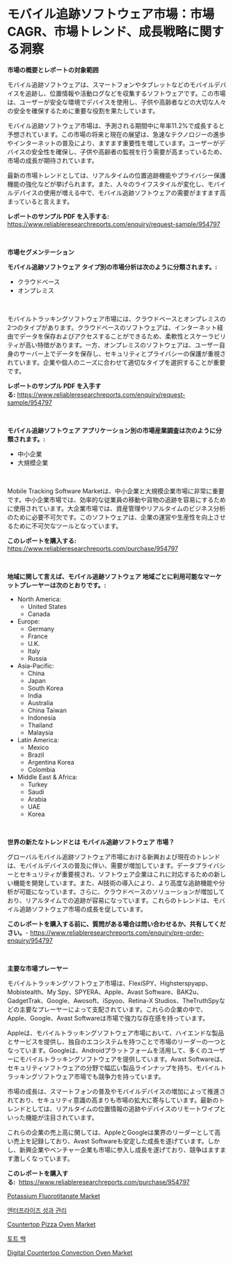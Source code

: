 <p><h1>モバイル追跡ソフトウェア市場：市場CAGR、市場トレンド、成長戦略に関する洞察</h1></p><p><strong>市場の概要とレポートの対象範囲</strong></p>
<p><p>モバイル追跡ソフトウェアは、スマートフォンやタブレットなどのモバイルデバイスを追跡し、位置情報や活動ログなどを収集するソフトウェアです。この市場は、ユーザーが安全な環境でデバイスを使用し、子供や高齢者などの大切な人々の安全を確保するために重要な役割を果たしています。</p><p>モバイル追跡ソフトウェア市場は、予測される期間中に年率11.2%で成長すると予想されています。この市場の将来と現在の展望は、急速なテクノロジーの進歩やインターネットの普及により、ますます重要性を増しています。ユーザーがデバイスの安全性を確保し、子供や高齢者の監視を行う需要が高まっているため、市場の成長が期待されています。</p><p>最新の市場トレンドとしては、リアルタイムの位置追跡機能やプライバシー保護機能の強化などが挙げられます。また、人々のライフスタイルが変化し、モバイルデバイスの使用が増える中で、モバイル追跡ソフトウェアの需要がますます高まっていると言えます。</p></p>
<p><strong>レポートのサンプル PDF を入手する:</strong> <a href="https://www.reliableresearchreports.com/enquiry/request-sample/954797">https://www.reliableresearchreports.com/enquiry/request-sample/954797</a></p>
<p>&nbsp;</p>
<p><strong>市場セグメンテーション</strong></p>
<p><strong>モバイル追跡ソフトウェア タイプ別の市場分析は次のように分類されます。:</strong></p>
<p><ul><li>クラウドベース</li><li>オンプレミス</li></ul></p>
<p>&nbsp;</p>
<p><p>モバイルトラッキングソフトウェア市場には、クラウドベースとオンプレミスの2つのタイプがあります。クラウドベースのソフトウェアは、インターネット経由でデータを保存およびアクセスすることができるため、柔軟性とスケーラビリティが高い特徴があります。一方、オンプレミスのソフトウェアは、ユーザー自身のサーバー上でデータを保存し、セキュリティとプライバシーの保護が重視されています。企業や個人のニーズに合わせて適切なタイプを選択することが重要です。</p></p>
<p><strong>レポートのサンプル PDF を入手する:</strong>&nbsp;<a href="https://www.reliableresearchreports.com/enquiry/request-sample/954797">https://www.reliableresearchreports.com/enquiry/request-sample/954797</a></p>
<p>&nbsp;</p>
<p><strong> モバイル追跡ソフトウェア アプリケーション別の市場産業調査は次のように分類されます。:</strong></p>
<p><ul><li>中小企業</li><li>大規模企業</li></ul></p>
<p>&nbsp;</p>
<p><p>Mobile Tracking Software Marketは、中小企業と大規模企業市場に非常に重要です。中小企業市場では、効率的な従業員の移動や貨物の追跡を容易にするために使用されています。大企業市場では、資産管理やリアルタイムのビジネス分析のために必要不可欠です。このソフトウェアは、企業の運営や生産性を向上させるために不可欠なツールとなっています。</p></p>
<p><strong>このレポートを購入する:</strong>&nbsp; <a href="https://www.reliableresearchreports.com/purchase/954797">https://www.reliableresearchreports.com/purchase/954797</a></p>
<p>&nbsp;</p>
<p><strong>地域に関して言えば、モバイル追跡ソフトウェア 地域ごとに利用可能なマーケットプレーヤーは次のとおりです。:</strong></p>
<p><ul>
    <li>
        North America:
        <ul>
            <li>United States</li>
            <li>Canada</li>
        </ul>
    </li>
    <li>
        Europe:
        <ul>
            <li>Germany</li>
            <li>France</li>
            <li>U.K.</li>
            <li>Italy</li>
            <li>Russia</li>
        </ul>
    </li>
    <li>
        Asia-Pacific:
        <ul>
            <li>China</li>
            <li>Japan</li>
            <li>South Korea</li>
            <li>India</li>
            <li>Australia</li>
            <li>China Taiwan</li>
            <li>Indonesia</li>
            <li>Thailand</li>
            <li>Malaysia</li>
        </ul>
    </li>
    <li>
        Latin America:
        <ul>
            <li>Mexico</li>
            <li>Brazil</li>
            <li>Argentina Korea</li>
            <li>Colombia</li>
        </ul>
    </li>
    <li>
        Middle East & Africa:
        <ul>
            <li>Turkey</li>
            <li>Saudi</li>
            <li>Arabia</li>
            <li>UAE</li>
            <li>Korea</li>
        </ul>
    </li>
    </ul></p>
<p>&nbsp;</p>
<p><strong>世界の新たなトレンドとは モバイル追跡ソフトウェア 市場？</strong></p>
<p><p>グローバルモバイル追跡ソフトウェア市場における新興および現在のトレンドは、モバイルデバイスの普及に伴い、需要が増加しています。データプライバシーとセキュリティが重要視され、ソフトウェア企業はこれに対応するための新しい機能を開発しています。また、AI技術の導入により、より高度な追跡機能や分析が可能になっています。さらに、クラウドベースのソリューションが増加しており、リアルタイムでの追跡が容易になっています。これらのトレンドは、モバイル追跡ソフトウェア市場の成長を促しています。</p></p>
<p><strong>このレポートを購入する前に、質問がある場合は問い合わせるか、共有してください。</strong>- <a href="https://www.reliableresearchreports.com/enquiry/pre-order-enquiry/954797">https://www.reliableresearchreports.com/enquiry/pre-order-enquiry/954797</a></p>
<p>&nbsp;</p>
<p><strong>主要な市場プレーヤー</strong></p>
<p><p>モバイルトラッキングソフトウェア市場は、FlexiSPY、Highsterspyapp、Mobistealth、My Spy、SPYERA、Apple、Avast Software、BAK2u、GadgetTrak、Google、Awosoft、iSpyoo、Retina-X Studios、TheTruthSpyなどの主要なプレーヤーによって支配されています。これらの企業の中で、Apple、Google、Avast Softwareは市場で強力な存在感を持っています。</p><p>Appleは、モバイルトラッキングソフトウェア市場において、ハイエンドな製品とサービスを提供し、独自のエコシステムを持つことで市場のリーダーの一つとなっています。Googleは、Androidプラットフォームを活用して、多くのユーザーにモバイルトラッキングソフトウェアを提供しています。Avast Softwareは、セキュリティソフトウェアの分野で幅広い製品ラインナップを持ち、モバイルトラッキングソフトウェア市場でも競争力を持っています。</p><p>市場の成長は、スマートフォンの普及やモバイルデバイスの増加によって推進されており、セキュリティ意識の高まりも市場の拡大に寄与しています。最新のトレンドとしては、リアルタイムの位置情報の追跡やデバイスのリモートワイプといった機能が注目されています。</p><p>これらの企業の売上高に関しては、AppleとGoogleは業界のリーダーとして高い売上を記録しており、Avast Softwareも安定した成長を遂げています。しかし、新興企業やベンチャー企業も市場に参入し成長を遂げており、競争はますます激しくなっています。</p></p>
<p><strong>このレポートを購入する:</strong>&nbsp;&nbsp;<a href="https://www.reliableresearchreports.com/purchase/954797">https://www.reliableresearchreports.com/purchase/954797</a></p>
<p><p><a href="https://github.com/gulaimolin/Market-Research-Report-List-3/blob/main/potassium-fluorotitanate-market.md">Potassium Fluorotitanate Market</a></p><p><a href="https://github.com/lzrvbyqzftro57/Market-Research-Report-List-1/blob/main/9509838185288.md">엔터프라이즈 성과 관리</a></p><p><a href="https://view.publitas.com/reportprime-1/countertop-pizza-oven-market-size-and-examines-its-market-scope-with-a-primary-focus-on-growth-opportunities-and-forecasted-trends-spanning-from-2024-to-2031/">Countertop Pizza Oven Market</a></p><p><a href="https://medium.com/@grozeliatrueheartb2i231y9/%ED%86%A0%ED%8A%B8%EB%B0%B1-%EC%8B%9C%EC%9E%A5-%EA%B2%BD%EC%9F%81-%EB%B6%84%EC%84%9D-%EC%8B%9C%EC%9E%A5-%EB%8F%99%ED%96%A5-%EB%B0%8F-2031%EB%85%84%EA%B9%8C%EC%A7%80%EC%9D%98-%EC%98%88%EC%B8%A1-9a06736ac59a">토트 백</a></p><p><a href="https://view.publitas.com/reportprime-1/digital-countertop-convection-oven-market-size-market-share-and-global-market-analysis-report-2024-2031/">Digital Countertop Convection Oven Market</a></p></p>